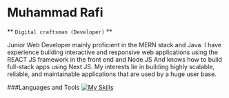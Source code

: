 # Muhammad Rafi

** `Digital craftsman (Developer)` **

Junior Web Developer mainly proficient in the MERN stack and Java. I have experience building interactive and responsive web applications using the REACT JS framework in the front end and Node
JS And knows how to build full-stack apps using Next JS. My interests lie in building highly scalable, reliable, and maintainable applications that are used by a huge user base.

###Languages and Tools
[![My Skills](https://skillicons.dev/icons?i=java,react,nodejs,nextjs,mongodb,express,styledcomponents,js,sass,&theme=light)](https://skillicons.dev)
<!--
**rafipopz98/rafipopz98** is a ✨ _special_ ✨ repository because its `README.md` (this file) appears on your GitHub profile.

Here are some ideas to get you started:

- 🔭 I’m currently working on ...
- 🌱 I’m currently learning ...
- 👯 I’m looking to collaborate on ...
- 🤔 I’m looking for help with ...
- 💬 Ask me about ...
- 📫 How to reach me: ...
- 😄 Pronouns: ...
- ⚡ Fun fact: ...
-->
